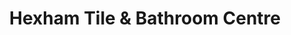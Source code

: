 ---
title: "Hexham Tile & Bathroom Centre"
url: /hexham/hexham-tile-und-bathroom-centre/
shop: Badezimmer
---